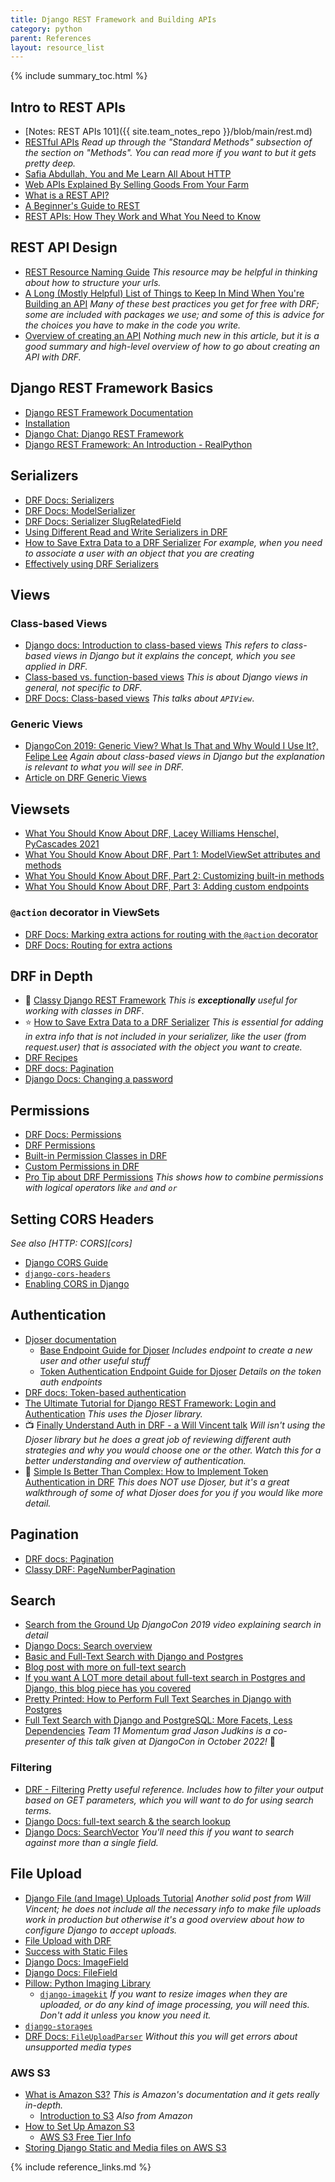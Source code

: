 ```yaml
---
title: Django REST Framework and Building APIs
category: python
parent: References
layout: resource_list
---
```


{% include summary_toc.html %}

## Intro to REST APIs

- [Notes: REST APIs 101]({{ site.team_notes_repo }}/blob/main/rest.md)
- [RESTful APIs](https://restful-api-design.readthedocs.io/en/latest/intro.html) _Read up through the "Standard Methods" subsection of the section on "Methods". You can read more if you want to but it gets pretty deep._
- [Safia Abdullah, You and Me Learn All About HTTP](https://dev.to/captainsafia/you-and-me-learn-all-about-http-with-safia-abdalla-3nd0)
- [Web APIs Explained By Selling Goods From Your Farm](https://blog.codeanalogies.com/2018/02/27/web-apis-explained-by-selling-goods-from-your-farm/)
- [What is a REST API?](https://www.youtube.com/watch?v=-mN3VyJuCjM)
- [A Beginner's Guide to REST](https://mlsdev.com/blog/81-a-beginner-s-tutorial-for-understanding-restful-api)
- [REST APIs: How They Work and What You Need to Know](https://blog.hubspot.com/website/what-is-rest-api)

## REST API Design

- [REST Resource Naming Guide](https://restfulapi.net/resource-naming/) _This resource may be helpful in thinking about how to structure your urls._
- [A Long (Mostly Helpful) List of Things to Keep In Mind When You're Building an API](https://betterprogramming.pub/22-best-practices-to-take-your-api-design-skills-to-the-next-level-65569b200b9) _Many of these best practices you get for free with DRF; some are included with packages we use; and some of this is advice for the choices you have to make in the code you write._
- [Overview of creating an API](https://www.caktusgroup.com/blog/2019/02/01/creating-api-endpoint-django-rest-framework/) _Nothing much new in this article, but it is a good summary and high-level overview of how to go about creating an API with DRF._

## Django REST Framework Basics

- [Django REST Framework Documentation](https://www.django-rest-framework.org/)
- [Installation](https://www.django-rest-framework.org/#installation)
- [Django Chat: Django REST Framework](https://djangochat.com/episodes/django-rest-framework)
- [Django REST Framework: An Introduction - RealPython](https://realpython.com/django-rest-framework-quick-start/)

## Serializers

- [DRF Docs: Serializers](https://www.django-rest-framework.org/api-guide/serializers/)
- [DRF Docs: ModelSerializer](https://www.django-rest-framework.org/api-guide/serializers/#modelserializer)
- [DRF Docs: Serializer SlugRelatedField](https://www.django-rest-framework.org/api-guide/relations/#slugrelatedfield)
- [Using Different Read and Write Serializers in DRF](https://www.revsys.com/tidbits/using-different-read-and-write-serializers-django-rest-framework/)
- [How to Save Extra Data to a DRF Serializer](https://simpleisbetterthancomplex.com/tutorial/2019/04/07/how-to-save-extra-data-to-a-django-rest-framework-serializer.html) _For example, when you need to associate a user with an object that you are creating_
- [Effectively using DRF Serializers](https://testdriven.io/blog/drf-serializers/)

## Views

### Class-based Views

- [Django docs: Introduction to class-based views](https://docs.djangoproject.com/en/4.1/topics/class-based-views/intro/) _This refers to class-based views in Django but it explains the concept, which you see applied in DRF._
- [Class-based vs. function-based views](https://simpleisbetterthancomplex.com/article/2017/03/21/class-based-views-vs-function-based-views.html) _This is about Django views in general, not specific to DRF._
- [DRF Docs: Class-based views](https://www.django-rest-framework.org/api-guide/views/) _This talks about `APIView`_.

### Generic Views

- [DjangoCon 2019: Generic View? What Is That and Why Would I Use It?, Felipe Lee](https://www.youtube.com/watch?v=qmKowZNmkCo) _Again about class-based views in Django but the explanation is relevant to what you will see in DRF._
- [Article on DRF Generic Views](https://testdriven.io/blog/drf-views-part-2/)

## Viewsets

- [What You Should Know About DRF, Lacey Williams Henschel, PyCascades 2021](https://www.youtube.com/watch?v=06DJBu1zwoY)
- [What You Should Know About DRF, Part 1: ModelViewSet attributes and methods](https://www.laceyhenschel.com/blog/2021/2/22/what-you-should-know-about-drf-part-1-modelviewset-attributes-and-methods)
- [What You Should Know About DRF, Part 2: Customizing built-in methods](https://www.laceyhenschel.com/blog/2021/2/23/what-you-should-know-about-drf-part-2-customizing-built-in-methods)
- [What You Should Know About DRF, Part 3: Adding custom endpoints](https://www.laceyhenschel.com/blog/2021/2/23/what-you-should-know-about-django-rest-framework-part-3-adding-custom-endpoints)

### `@action` decorator in ViewSets

- [DRF Docs: Marking extra actions for routing with the `@action` decorator](https://www.django-rest-framework.org/api-guide/viewsets/#marking-extra-actions-for-routing)
- [DRF Docs: Routing for extra actions](https://www.django-rest-framework.org/api-guide/routers/#routing-for-extra-actions)

## DRF in Depth

- 💜 [Classy Django REST Framework](http://www.cdrf.co/) _This is **exceptionally** useful for working with classes in DRF_.
- ⭐ [How to Save Extra Data to a DRF Serializer](https://simpleisbetterthancomplex.com/tutorial/2019/04/07/how-to-save-extra-data-to-a-django-rest-framework-serializer.html)  _This is essential for adding in extra info that is not included in your serializer, like the user (from request.user) that is associated with the object you want to create._
- [DRF Recipes](https://tinystruggles.com/posts/drf_recipes/)
- [DRF docs: Pagination](https://www.django-rest-framework.org/api-guide/pagination/)
- [Django Docs: Changing a password](https://docs.djangoproject.com/en/4.0/topics/auth/default/#changing-passwords)

## Permissions

- [DRF Docs: Permissions](https://www.django-rest-framework.org/api-guide/permissions/)
- [DRF Permissions](https://testdriven.io/blog/drf-permissions/)
- [Built-in Permission Classes in DRF](https://testdriven.io/blog/built-in-permission-classes-drf/)
- [Custom Permissions in DRF](https://testdriven.io/blog/custom-permission-classes-drf/)
- [Pro Tip about DRF Permissions](https://www.revsys.com/tidbits/tip-about-drf-permissions/) _This shows how to combine permissions with logical operators like `and` and `or`_

## Setting CORS Headers

_See also [HTTP: CORS][cors]_

- [Django CORS Guide](https://www.stackhawk.com/blog/django-cors-guide/)
- [`django-cors-headers`](https://github.com/adamchainz/django-cors-headers)
- [Enabling CORS in Django](https://www.stackhawk.com/blog/django-cors-guide/)

## Authentication

- [Djoser documentation](https://djoser.readthedocs.io/en/latest/)
    - [Base Endpoint Guide for Djoser](https://djoser.readthedocs.io/en/latest/base_endpoints.html)  _Includes endpoint to create a new user and other useful stuff_
    - [Token Authentication Endpoint Guide for Djoser](https://djoser.readthedocs.io/en/latest/token_endpoints.html) _Details on the token auth endpoints_
- [DRF docs: Token-based authentication](https://www.django-rest-framework.org/api-guide/authentication/#tokenauthentication)
- [The Ultimate Tutorial for Django REST Framework: Login and Authentication](https://sunscrapers.com/blog/django-rest-framework-login-and-authentication/) _This uses the Djoser library._
- 📺 [Finally Understand Auth in DRF - a Will Vincent talk](https://www.youtube.com/watch?v=pY-oje5b5Qk) _Will isn't using the Djoser library but he does a great job of reviewing different auth strategies and why you would choose one or the other. Watch this for a better understanding and overview of authentication._
- 📖 [Simple Is Better Than Complex: How to Implement Token Authentication in DRF](https://simpleisbetterthancomplex.com/tutorial/2018/11/22/how-to-implement-token-authentication-using-django-rest-framework.html) _This does NOT use Djoser, but it's a great walkthrough of some of what Djoser does for you if you would like more detail._

## Pagination

- [DRF docs: Pagination](https://www.django-rest-framework.org/api-guide/pagination/)
- [Classy DRF: PageNumberPagination](https://www.cdrf.co/3.13/rest_framework.pagination/PageNumberPagination.html)

## Search

- [Search from the Ground Up](https://www.youtube.com/watch?v=is3R8d420D4&list=PL2NFhrDSOxgXXUMIGOs8lNe2B-f4pXOX-&index=2) _DjangoCon 2019 video explaining search in detail_
- [Django Docs: Search overview](https://docs.djangoproject.com/en/4.1/topics/db/search/)
- [Basic and Full-Text Search with Django and Postgres](https://testdriven.io/blog/django-search/)
- [Blog post with more on full-text search](https://www.netlandish.com/blog/2020/06/22/full-text-search-django-postgresql/)
- [If you want A LOT more detail about full-text search in Postgres and Django, this blog piece has you covered](https://pganalyze.com/blog/full-text-search-django-postgres)
- [Pretty Printed: How to Perform Full Text Searches in Django with Postgres](https://www.youtube.com/watch?app=desktop&v=139a0fm0YFY)
- [Full Text Search with Django and PostgreSQL: More Facets, Less Dependencies](https://youtu.be/QFs6qgvyTC4) _Team 11 Momentum grad Jason Judkins is a co-presenter of this talk given at DjangoCon in October 2022!_ 🤩

### Filtering

- [DRF - Filtering](https://www.django-rest-framework.org/api-guide/filtering/) _Pretty useful reference. Includes how to filter your output based on GET parameters, which you will want to do for using search terms._
- [Django Docs: full-text search & the search lookup](https://docs.djangoproject.com/en/4.1/ref/contrib/postgres/search/#the-search-lookup)
- [Django Docs: SearchVector](https://docs.djangoproject.com/en/4.0/ref/contrib/postgres/search/#searchvector) _You'll need this if you want to search against more than a single field._

## File Upload

- [Django File (and Image) Uploads Tutorial](https://learndjango.com/tutorials/django-file-and-image-uploads-tutorial) _Another solid post from Will Vincent; he does not include all the necessary info to make file uploads work in production but otherwise it's a good overview about how to configure Django to accept uploads._
- [File Upload with DRF](https://goodcode.io/articles/django-rest-framework-file-upload/)
- [Success with Static Files](https://www.mattlayman.com/django-riffs/success-static-files/)
- [Django Docs: ImageField](https://docs.djangoproject.com/en/3.2/ref/models/fields/#imagefield)
- [Django Docs: FileField](https://docs.djangoproject.com/en/3.2/ref/models/fields/#filefield)
- [Pillow: Python Imaging Library](https://pillow.readthedocs.io/en/stable/)
    - [`django-imagekit`](https://django-imagekit.readthedocs.io/en/latest/) _If you want to resize images when they are uploaded, or do any kind of image processing, you will need this. Don't add it unless you know you need it._
- [`django-storages`](https://django-storages.readthedocs.io/en/latest/index.html)
- [DRF Docs: `FileUploadParser`](https://www.django-rest-framework.org/api-guide/parsers/#fileuploadparser) _Without this you will get errors about unsupported media types_

### AWS S3

- [What is Amazon S3?](https://docs.aws.amazon.com/AmazonS3/latest/userguide/Welcome.html) _This is Amazon's documentation and it gets really in-depth._
    - [Introduction to S3](https://www.youtube.com/watch?v=77lMCiiMilo) _Also from Amazon_
- [How to Set Up Amazon S3](https://simpleisbetterthancomplex.com/tutorial/2017/08/01/how-to-setup-amazon-s3-in-a-django-project.html)
    - [AWS S3 Free Tier Info](https://aws.amazon.com/free/?all-free-tier.sort-by=item.additionalFields.SortRank&all-free-tier.sort-order=asc&awsf.Free%20Tier%20Types=*all&awsf.Free%20Tier%20Categories=categories%23storage)
- [Storing Django Static and Media files on AWS S3](https://testdriven.io/blog/storing-django-static-and-media-files-on-amazon-s3/)

{% include reference_links.md %}
